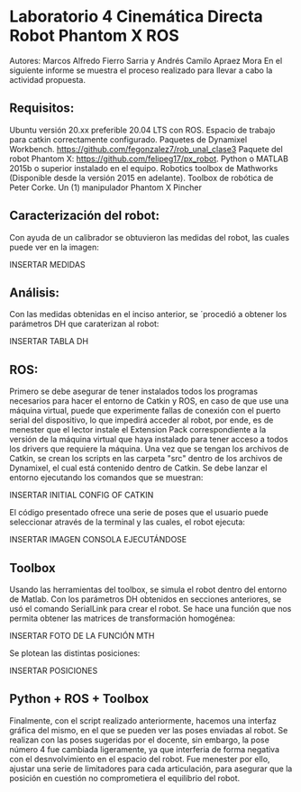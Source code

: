 # Laboratorio 4 Cinemática Directa Robot Phantom X ROS
Autores: Marcos Alfredo Fierro Sarria y Andrés Camilo Apraez Mora
En el siguiente informe se muestra el proceso realizado para llevar a cabo la actividad propuesta.
## Requisitos:
Ubuntu versión 20.xx preferible 20.04 LTS con ROS.
Espacio de trabajo para catkin correctamente configurado.
Paquetes de Dynamixel Workbench. https://github.com/fegonzalez7/rob_unal_clase3
Paquete del robot Phantom X: https://github.com/felipeg17/px_robot.
Python o MATLAB 2015b o superior instalado en el equipo.
Robotics toolbox de Mathworks (Disponible desde la versión 2015 en adelante).
Toolbox de robótica de Peter Corke.
Un (1) manipulador Phantom X Pincher
## Caracterización del robot:
Con ayuda de un calibrador se obtuvieron las medidas del robot, las cuales puede ver en la imagen:

INSERTAR MEDIDAS

## Análisis:
Con las medidas obtenidas en el inciso anterior, se ´procedió a obtener los parámetros DH que caraterizan al robot:

INSERTAR TABLA DH

## ROS:
Primero se debe asegurar de tener instalados todos los programas necesarios para hacer el entorno de Catkin y ROS, en caso de que use una máquina virtual, puede que experimente fallas de conexión con el puerto serial del dispositivo, lo que impedirá acceder al robot, por ende, es de menester que el lector instale el Extension Pack correspondiente a la versión de la máquina virtual que haya instalado para tener acceso a todos los drivers que requiere la máquina.
Una vez que se tengan los archivos de Catkin, se crean los scripts en las carpeta "src" dentro de los archivos de Dynamixel, el cual está contenido dentro de Catkin. Se debe lanzar el entorno ejecutando los comandos que se muestran:

INSERTAR INITIAL CONFIG OF CATKIN

El código presentado ofrece una serie de poses que el usuario puede seleccionar através de la terminal y las cuales, el robot ejecuta:

INSERTAR IMAGEN CONSOLA EJECUTÁNDOSE


## Toolbox
Usando las herramientas del toolbox, se simula el robot dentro del entorno de Matlab. Con los parámetros DH obtenidos en secciones anteriores, se usó el comando SerialLink para crear el robot. Se hace una función que nos permita obtener las matrices de transformación homogénea:

INSERTAR FOTO DE LA FUNCIÓN MTH

Se plotean las distintas posiciones:

INSERTAR POSICIONES

## Python + ROS + Toolbox
Finalmente, con el script realizado anteriormente, hacemos una interfaz gráfica del mismo, en el que se pueden ver las poses enviadas al robot. Se realizan con las poses sugeridas por el docente, sin embargo, la pose número 4 fue cambiada ligeramente, ya que interferia de forma negativa con el desnvolvimiento en el espacio del robot. Fue menester por ello, ajustar una serie de limitadores para cada articulación, para asegurar que la posición en cuestión no comprometiera el equilibrio del robot.
